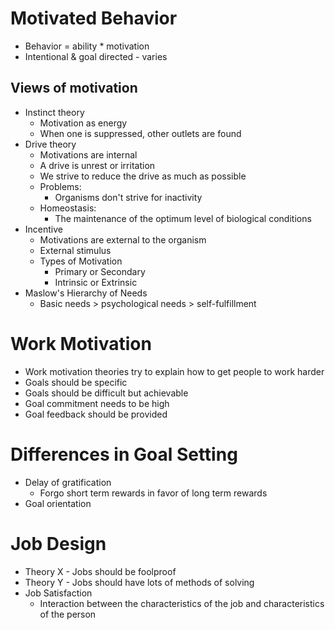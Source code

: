 # Motivated Behavior
* Behavior = ability * motivation
* Intentional & goal directed - varies

## Views of motivation
* Instinct theory
  * Motivation as energy
  * When one is suppressed, other outlets are found
* Drive theory
  * Motivations are internal
  * A drive is unrest or irritation
  * We strive to reduce the drive as much as possible
  * Problems:
    * Organisms don't strive for inactivity
  * Homeostasis:
    * The maintenance of the optimum level of biological conditions
* Incentive
  * Motivations are external to the organism
  * External stimulus
  * Types of Motivation
    * Primary or Secondary
    * Intrinsic or Extrinsic
* Maslow's Hierarchy of Needs
  * Basic needs > psychological needs > self-fulfillment

# Work Motivation
  * Work motivation theories try to explain how to get people to work harder
  * Goals should be specific
  * Goals should be difficult but achievable
  * Goal commitment needs to be high
  * Goal feedback should be provided

# Differences in Goal Setting
* Delay of gratification
  * Forgo short term rewards in favor of long term rewards
* Goal orientation

# Job Design
  * Theory X - Jobs should be foolproof
  * Theory Y - Jobs should have lots of methods of solving
  * Job Satisfaction
    * Interaction between the characteristics of the job and characteristics of the person
